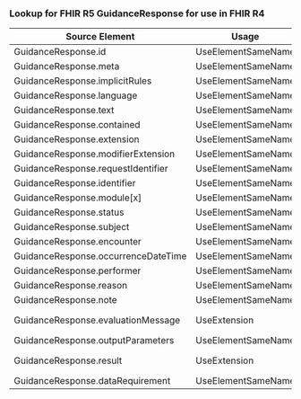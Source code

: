 ### Lookup for FHIR R5 GuidanceResponse for use in FHIR R4

| Source Element | Usage | Target |
| -------------- | ----- | ------ |
| GuidanceResponse.id | UseElementSameName | GuidanceResponse.id |
| GuidanceResponse.meta | UseElementSameName | GuidanceResponse.meta |
| GuidanceResponse.implicitRules | UseElementSameName | GuidanceResponse.implicitRules |
| GuidanceResponse.language | UseElementSameName | GuidanceResponse.language |
| GuidanceResponse.text | UseElementSameName | GuidanceResponse.text |
| GuidanceResponse.contained | UseElementSameName | GuidanceResponse.contained |
| GuidanceResponse.extension | UseElementSameName | GuidanceResponse.extension |
| GuidanceResponse.modifierExtension | UseElementSameName | GuidanceResponse.modifierExtension |
| GuidanceResponse.requestIdentifier | UseElementSameName | GuidanceResponse.requestIdentifier |
| GuidanceResponse.identifier | UseElementSameName | GuidanceResponse.identifier |
| GuidanceResponse.module[x] | UseElementSameName | GuidanceResponse.module[x] |
| GuidanceResponse.status | UseElementSameName | GuidanceResponse.status |
| GuidanceResponse.subject | UseElementSameName | GuidanceResponse.subject |
| GuidanceResponse.encounter | UseElementSameName | GuidanceResponse.encounter |
| GuidanceResponse.occurrenceDateTime | UseElementSameName | GuidanceResponse.occurrenceDateTime |
| GuidanceResponse.performer | UseElementSameName | GuidanceResponse.performer |
| GuidanceResponse.reason | UseElementSameName | GuidanceResponse.reasonCode |
| GuidanceResponse.note | UseElementSameName | GuidanceResponse.note |
| GuidanceResponse.evaluationMessage | UseExtension | http://hl7.org/fhir/5.0/StructureDefinition/extension-GuidanceResponse.evaluationMessage |
| GuidanceResponse.outputParameters | UseElementSameName | GuidanceResponse.outputParameters |
| GuidanceResponse.result | UseExtension | http://hl7.org/fhir/5.0/StructureDefinition/extension-GuidanceResponse.result |
| GuidanceResponse.dataRequirement | UseElementSameName | GuidanceResponse.dataRequirement |
